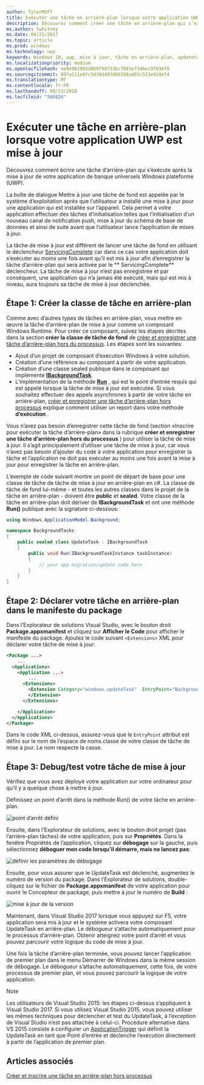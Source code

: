 ```yaml
---
author: TylerMSFT
title: Exécuter une tâche en arrière-plan lorsque votre application UWP est mise à jour
description: Découvrez comment créer une tâche en arrière-plan qui s’exécute lorsque votre application du Windows Store de la plateforme Windows universelle (UWP) est mise à jour.
ms.author: twhitney
ms.date: 04/21/2017
ms.topic: article
ms.prod: windows
ms.technology: uwp
keywords: Windows 10, uwp, mise à jour, tâche en arrière-plan, updatetask
ms.localizationpriority: medium
ms.openlocfilehash: ee8e962983d069f90733bc7683e7346ec9f036f0
ms.sourcegitcommit: 897a111e8fc5d38d483800288ad01c523e924ef4
ms.translationtype: MT
ms.contentlocale: fr-FR
ms.lasthandoff: 08/13/2018
ms.locfileid: "566826"
---
```

# <a name="run-a-background-task-when-your-uwp-app-is-updated"></a>Exécuter une tâche en arrière-plan lorsque votre application UWP est mise à jour

Découvrez comment écrire une tâche d’arrière-plan qui s’exécute après la mise à jour de votre application de banque universels Windows plateforme (UWP).

La boîte de dialogue Mettre à jour une tâche de fond est appelée par le système d’exploitation après que l’utilisateur a installé une mise à jour pour une application qui est installée sur l’appareil. Cela permet à votre application effectuer des tâches d’initialisation telles que l’initialisation d’un nouveau canal de notification push, mise à jour du schéma de base de données et ainsi de suite avant que l’utilisateur lance l’application de mises à jour.

La tâche de mise à jour est différent de lancer une tâche de fond en utilisant le déclencheur [ServicingComplete](https://docs.microsoft.com/uwp/api/Windows.ApplicationModel.Background.SystemTriggerType) car dans ce cas votre application doit s’exécuter au moins une fois avant qu’il est mis à jour afin d’enregistrer la tâche d’arrière-plan qui sera activée par le ** ServicingComplete** déclencheur.  La tâche de mise à jour n’est pas enregistrée et par conséquent, une application qui n’a jamais été exécuté, mais qui est mis à niveau, aura toujours sa tâche de mise à jour déclenchée.

## <a name="step-1-create-the-background-task-class"></a>Étape 1: Créer la classe de tâche en arrière-plan

Comme avec d’autres types de tâches en arrière-plan, vous mettre en œuvre la tâche d’arrière-plan de mise à jour comme un composant Windows Runtime. Pour créer ce composant, suivez les étapes décrites dans la section **créer la classe de tâche de fond** de [créer et enregistrer une tâche d’arrière-plan hors du processus](https://docs.microsoft.com/windows/uwp/launch-resume/create-and-register-a-background-task). Les étapes sont les suivantes:

- Ajout d’un projet de composant d’exécution Windows à votre solution.
- Création d’une référence au composant à partir de votre application.
- Création d’une classe sealed publique dans le composant qui implémente [**IBackgroundTask**](https://msdn.microsoft.com/library/windows/apps/br224794).
- L’implémentation de la méthode [**Run**](https://msdn.microsoft.com/library/windows/apps/br224811) , qui est le point d’entrée requis qui est appelé lorsque la tâche de mise à jour est exécutée. Si vous souhaitez effectuer des appels asynchrones à partir de votre tâche en arrière-plan, [créer et enregistrer une tâche d’arrière-plan hors processus](https://docs.microsoft.com/windows/uwp/launch-resume/create-and-register-a-background-task) explique comment utiliser un report dans votre méthode **d’exécution** .

Vous n’avez pas besoin d’enregistrer cette tâche de fond (section «Inscrire pour exécuter la tâche d’arrière-plan» dans la rubrique **créer et enregistrer une tâche d’arrière-plan hors du processus** ) pour utiliser la tâche de mise à jour. Il s’agit principalement d’utiliser une tâche de mise à jour, car vous n’avez pas besoin d’ajouter du code à votre application pour enregistrer la tâche et l’application ne doit pas exécuter au moins une fois avant la mise à jour pour enregistrer la tâche en arrière-plan.

L’exemple de code suivant montre un point de départ de base pour une classe de tâche de tâche de mise à jour en arrière-plan en c#. La classe de tâche de fond lui-même - et toutes les autres classes dans le projet de la tâche en arrière-plan - doivent être **public** et **sealed**. Votre classe de la tâche en arrière-plan doit dériver de **IBackgroundTask** et ont une méthode **Run()** publique avec la signature ci-dessous:

```cs
using Windows.ApplicationModel.Background;

namespace BackgroundTasks
{
    public sealed class UpdateTask : IBackgroundTask
    {
        public void Run(IBackgroundTaskInstance taskInstance)
        {
            // your app migration/update code here
        }
    }
}
```

## <a name="step-2-declare-your-background-task-in-the-package-manifest"></a>Étape 2: Déclarer votre tâche en arrière-plan dans le manifeste du package

Dans l’Explorateur de solutions Visual Studio, avec le bouton droit **Package.appxmanifest** et cliquez sur **Afficher le Code** pour afficher le manifeste du package. Ajoutez le code suivant `<Extensions>` XML pour déclarer votre tâche de mise à jour:

```XML
<Package ...>
    ...
  <Applications>  
    <Application ...>  
        ...
      <Extensions>  
        <Extension Category="windows.updateTask"  EntryPoint="BackgroundTasks.UpdateTask">  
        </Extension>  
      </Extensions>

    </Application>  
  </Applications>  
</Package>
```

Dans le code XML ci-dessus, assurez-vous que le `EntryPoint` attribut est défini sur le nom de l’espace de noms.classe de votre classe de tâche de mise à jour. Le nom respecte la casse.

## <a name="step-3-debugtest-your-update-task"></a>Étape 3: Debug/test votre tâche de mise à jour

Vérifiez que vous avez déployé votre application sur votre ordinateur pour qu’il y a quelque chose à mettre à jour.

Définissez un point d’arrêt dans la méthode Run() de votre tâche en arrière-plan.

![point d’arrêt défini](images/run-func-breakpoint.png)

Ensuite, dans l’Explorateur de solutions, avec le bouton droit projet (pas l’arrière-plan tâches) de votre application, puis sur **Propriétés**. Dans la fenêtre Propriétés de l’application, cliquez sur **débogage** sur la gauche, puis sélectionnez **déboguer mon code lorsqu’il démarre, mais ne lancez pas**:

![définir les paramètres de débogage](images/do-not-launch-but-debug.png)

Ensuite, pour vous assurer que le UpdateTask est déclenché, augmentez le numéro de version du package. Dans l’Explorateur de solutions, double-cliquez sur le fichier de **Package.appxmanifest** de votre application pour ouvrir le Concepteur de package, puis mettre à jour le numéro de **Build** :

![mise à jour de la version](images/bump-version.png)

Maintenant, dans Visual Studio 2017 lorsque vous appuyez sur F5, votre application sera mis à jour et le système activera votre composant UpdateTask en arrière-plan. Le débogueur s’attache automatiquement pour le processus d’arrière-plan. Obtenir atteignez votre point d’arrêt et vous pouvez parcourir votre logique du code de mise à jour.

Une fois la tâche d’arrière-plan terminée, vous pouvez lancer l’application de premier plan dans le menu Démarrer de Windows dans la même session de débogage. Le débogueur s’attache automatiquement, cette fois, de votre processus de premier plan, et vous pouvez parcourir la logique de votre application.

> [!NOTE]
> Les utilisateurs de Visual Studio 2015: les étapes ci-dessus s’appliquent à Visual Studio 2017. Si vous utilisez Visual Studio 2015, vous pouvez utiliser les mêmes techniques pour déclencher et test du UpdateTask, à l’exception de Visual Studio n’est pas attachée à celui-ci. Procédure alternative dans VS 2015 consiste à configurer un [ApplicationTrigger](https://docs.microsoft.com/windows/uwp/launch-resume/trigger-background-task-from-app) qui définit la UpdateTask en tant que Point d’entrée et déclenche l’exécution directement à partir de l’application de premier plan.

## <a name="see-also"></a>Articles associés

[Créer et inscrire une tâche en arrière-plan hors processus](https://docs.microsoft.com/windows/uwp/launch-resume/create-and-register-a-background-task)
